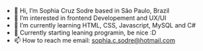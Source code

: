 - 👋 Hi, I’m Sophia Cruz Sodre based in São Paulo, Brazil
- 👀 I’m interested in frontend Developement and UX/UI
- 🌱 I’m currently learning HTML, CSS, Javascript, MySQL and C#
- 💞️ Currently starting leaning programin, be nice :D
- 📫 How to reach me email: sophia.c.sodre@hotmail.com
